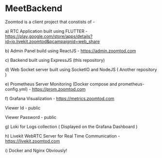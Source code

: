 # MeetBackend
Zoomtod is a client project that constists of - 

a) RTC Application built using FLUTTER - https://play.google.com/store/apps/details?id=io.livekit.zoomtod&pcampaignid=web_share

b) Admin Panel build using ReactJS - https://admin.zoomtod.com

c) Backend built using ExpressJS (this repository)

d) Web Socket server built using SocketIO and NodeJS ( Another repository )

e) Prometheus Server Monitoring (Docker compose and prometheus-config.yml) - https://prom.zoomtod.com

f) Grafana Visualization - https://metrics.zoomtod.com 

Viewer Id - public

Viewer Password - public

g) Loki for Logs collection ( Displayed on the Grafana Dashboard )

h) Livekit WebRTC Server for Real Time Communication - https://livekit.zoomtod.com

i) Docker and Nginx Obviously!
